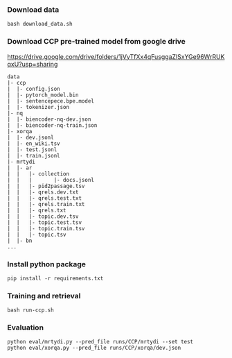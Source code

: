 ### Download data

```
bash download_data.sh
```


### Download CCP pre-trained model from google drive

https://drive.google.com/drive/folders/1jVyTfXx4qFusggaZlSxYGe96WrRUKqxU?usp=sharing


```
data
|- ccp
|  |- config.json
|  |- pytorch_model.bin
|  |- sentencepece.bpe.model
|  |- tokenizer.json
|- nq
|  |- biencoder-nq-dev.json
|  |- biencoder-nq-train.json
|- xorqa
|  |- dev.jsonl
|  |- en_wiki.tsv
|  |- test.jsonl
|  |- train.jsonl
|- mrtydi
|  |- ar
|  |   |- collection
|  |   |       |- docs.jsonl
|  |   |- pid2passage.tsv
|  |   |- qrels.dev.txt
|  |   |- qrels.test.txt
|  |   |- qrels.train.txt
|  |   |- qrels.txt
|  |   |- topic.dev.tsv
|  |   |- topic.test.tsv
|  |   |- topic.train.tsv
|  |   |- topic.tsv
|  |- bn
...
```

### Install python package

```
pip install -r requirements.txt
```

### Training and retrieval

```
bash run-ccp.sh
```

### Evaluation

```
python eval/mrtydi.py --pred_file runs/CCP/mrtydi --set test
python eval/xorqa.py --pred_file runs/CCP/xorqa/dev.json
```
